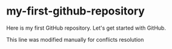 # my-first-github-repository
Here is my first GitHub repository. Let's get started with GitHub.

This line was modified manually for conflicts resolution
